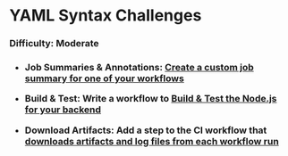<h1> YAML Syntax Challenges </h1>

<h3>Difficulty: Moderate </h3>

<h3>

- **Job Summaries & Annotations:** [Create a custom job summary for one of your workflows](https://github.blog/2022-05-09-supercharging-github-actions-with-job-summaries/)

- **Build & Test:**  Write a workflow to [Build & Test the Node.js for your backend](https://docs.github.com/en/actions/automating-builds-and-tests/building-and-testing-nodejs)

- **Download Artifacts:** Add a step to the CI workflow that [downloads artifacts and log files from each workflow run](https://docs.github.com/en/actions/managing-workflow-runs/downloading-workflow-artifacts)
</h3>